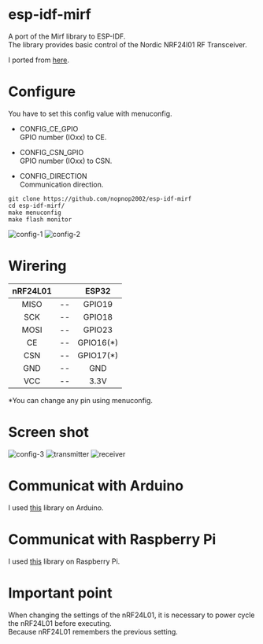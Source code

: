 # esp-idf-mirf
A port of the Mirf library to ESP-IDF.   
The library provides basic control of the Nordic NRF24l01 RF Transceiver.

I ported from [here](https://github.com/nopnop2002/Arduino-STM32-nRF24L01).   

# Configure
You have to set this config value with menuconfig.   
- CONFIG_CE_GPIO   
GPIO number (IOxx) to CE.

- CONFIG_CSN_GPIO   
GPIO number (IOxx) to CSN.

- CONFIG_DIRECTION   
Communication direction.

```
git clone https://github.com/nopnop2002/esp-idf-mirf
cd esp-idf-mirf/
make menuconfig
make flash monitor
```

![config-1](https://user-images.githubusercontent.com/6020549/73979588-c7c61100-4971-11ea-8540-fd1d4694eb52.jpg)
![config-2](https://user-images.githubusercontent.com/6020549/73979597-cac10180-4971-11ea-9caf-b1bf9e776e52.jpg)

# Wirering

|nRF24L01||ESP32|
|:-:|:-:|:-:|
|MISO|--|GPIO19|
|SCK|--|GPIO18|
|MOSI|--|GPIO23|
|CE|--|GPIO16(*)|
|CSN|--|GPIO17(*)|
|GND|--|GND|
|VCC|--|3.3V|

\*You can change any pin using menuconfig.   

# Screen shot
![config-3](https://user-images.githubusercontent.com/6020549/73979603-cd235b80-4971-11ea-8e50-f70b17fea8e4.jpg)
![transmitter](https://user-images.githubusercontent.com/6020549/73979625-d3193c80-4971-11ea-9e8a-68b595eeb49a.jpg)
![receiver](https://user-images.githubusercontent.com/6020549/73979668-ec21ed80-4971-11ea-9c32-3eaa870219ca.jpg)

# Communicat with Arduino
I used [this](https://github.com/nopnop2002/Arduino-STM32-nRF24L01) library on Arduino.   


# Communicat with Raspberry Pi
I used [this](https://github.com/nopnop2002/Raspberry-Mirf) library on Raspberry Pi.   

# Important point
When changing the settings of the nRF24L01, it is necessary to power cycle the nRF24L01 before executing.   
Because nRF24L01 remembers the previous setting.   
